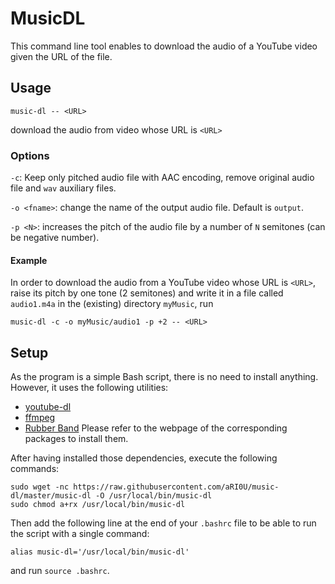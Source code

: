 # MusicDL

This command line tool enables to download the audio of a YouTube video given the URL of the file.

## Usage

```
music-dl -- <URL>
```
download the audio from video whose URL is `<URL>`

### Options

`-c`: Keep only pitched audio file with AAC encoding, remove original audio file and `wav` auxiliary files.

`-o <fname>`: change the name of the output audio file. Default is `output`.

`-p <N>`: increases the pitch of the audio file by a number of `N` semitones (can be negative number).

#### Example
In order to download the audio from a YouTube video whose URL is `<URL>`, raise its pitch by one tone (2 semitones) and write it in a file called `audio1.m4a` in the (existing) directory `myMusic`, run
```
music-dl -c -o myMusic/audio1 -p +2 -- <URL>
```

## Setup
As the program is a simple Bash script, there is no need to install anything. However, it uses the following utilities:
* [youtube-dl](https://ytdl-org.github.io/youtube-dl/index.html)
* [ffmpeg](https://www.ffmpeg.org/)
* [Rubber Band](https://breakfastquay.com/rubberband/)
Please refer to the webpage of the corresponding packages to install them.

After having installed those dependencies, execute the following commands:
```
sudo wget -nc https://raw.githubusercontent.com/aRI0U/music-dl/master/music-dl -O /usr/local/bin/music-dl
sudo chmod a+rx /usr/local/bin/music-dl
```
Then add the following line at the end of your `.bashrc` file to be able to run the script with a single command:
```
alias music-dl='/usr/local/bin/music-dl'
```
and run `source .bashrc`.

